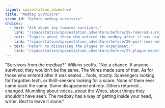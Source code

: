 ```yaml
---
layout: spacestation_adventure
title: "Medbay Survivors"
scene_id: "before-medbay-survivors"
choices:
  - text: "Ask about any rumored survivors."
    link: "/spacestation/spacestation_adventure/before/29-rumored-survivors/"
  - text: "Inquire about those who entered the medbay after it was sealed."
    link: "/spacestation/spacestation_adventure/before/30-post-seal-entrants/"
  - text: "Return to discussing the plague or experiment."
    link: "/spacestation/spacestation_adventure/before/27-plague-experiment/"
---
```


"Survivors from the medbay?" Wilkins scoffs. "Not a chance. If anyone survived, they wouldn't be the same. The Wires made sure of that. As for those who entered after it was sealed... fools, mostly. Scavengers looking for forgotten tech, or thrill-seekers looking for a scare. None of them ever came back the same. Some disappeared entirely. Others returned... changed. Mumbling about voices, about the Wires, about things they shouldn't have seen. The medbay has a way of getting inside your head, writer. Best to leave it alone."
